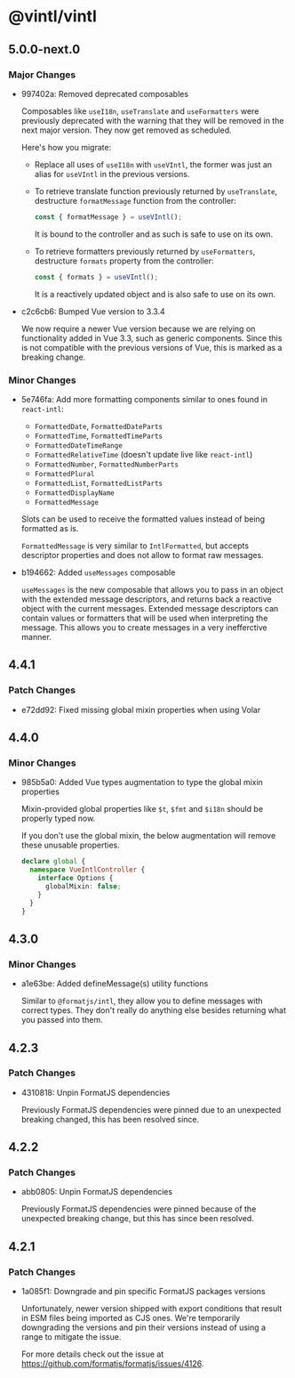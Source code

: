 # @vintl/vintl

## 5.0.0-next.0

### Major Changes

- 997402a: Removed deprecated composables

  Composables like `useI18n`, `useTranslate` and `useFormatters` were previously deprecated with the warning that they will be removed in the next major version. They now get removed as scheduled.

  Here's how you migrate:

  - Replace all uses of `useI18n` with `useVIntl`, the former was just an alias for `useVIntl` in the previous versions.
  - To retrieve translate function previously returned by `useTranslate`, destructure `formatMessage` function from the controller:

    ```js
    const { formatMessage } = useVIntl();
    ```

    It is bound to the controller and as such is safe to use on its own.

  - To retrieve formatters previously returned by `useFormatters`, destructure `formats` property from the controller:

    ```js
    const { formats } = useVIntl();
    ```

    It is a reactively updated object and is also safe to use on its own.

- c2c6cb6: Bumped Vue version to 3.3.4

  We now require a newer Vue version because we are relying on functionality added in Vue 3.3, such as generic components. Since this is not compatible with the previous versions of Vue, this is marked as a breaking change.

### Minor Changes

- 5e746fa: Add more formatting components similar to ones found in `react-intl`:

  - `FormattedDate`, `FormattedDateParts`
  - `FormattedTime`, `FormattedTimeParts`
  - `FormattedDateTimeRange`
  - `FormattedRelativeTime` (doesn't update live like `react-intl`)
  - `FormattedNumber`, `FormattedNumberParts`
  - `FormattedPlural`
  - `FormattedList`, `FormattedListParts`
  - `FormattedDisplayName`
  - `FormattedMessage`

  Slots can be used to receive the formatted values instead of being formatted as is.

  `FormattedMessage` is very similar to `IntlFormatted`, but accepts descriptor properties and does not allow to format raw messages.

- b194662: Added `useMessages` composable

  `useMessages` is the new composable that allows you to pass in an object with the extended message descriptors, and returns back a reactive object with the current messages. Extended message descriptors can contain values or formatters that will be used when interpreting the message. This allows you to create messages in a very inefferctive manner.

## 4.4.1

### Patch Changes

- e72dd92: Fixed missing global mixin properties when using Volar

## 4.4.0

### Minor Changes

- 985b5a0: Added Vue types augmentation to type the global mixin properties

  Mixin-provided global properties like `$t`, `$fmt` and `$i18n` should be properly typed now.

  If you don't use the global mixin, the below augmentation will remove these unusable properties.

  ```ts
  declare global {
    namespace VueIntlController {
      interface Options {
        globalMixin: false;
      }
    }
  }
  ```

## 4.3.0

### Minor Changes

- a1e63be: Added defineMessage(s) utility functions

  Similar to `@formatjs/intl`, they allow you to define messages with correct types. They don't really do anything else besides returning what you passed into them.

## 4.2.3

### Patch Changes

- 4310818: Unpin FormatJS dependencies

  Previously FormatJS dependencies were pinned due to an unexpected breaking changed, this has been resolved since.

## 4.2.2

### Patch Changes

- abb0805: Unpin FormatJS dependencies

  Previously FormatJS dependencies were pinned because of the unexpected breaking change, but this has since been resolved.

## 4.2.1

### Patch Changes

- 1a085f1: Downgrade and pin specific FormatJS packages versions

  Unfortunately, newer version shipped with export conditions that result in ESM files being imported as CJS ones. We're temporarily downgrading the versions and pin their versions instead of using a range to mitigate the issue.

  For more details check out the issue at https://github.com/formatjs/formatjs/issues/4126.
